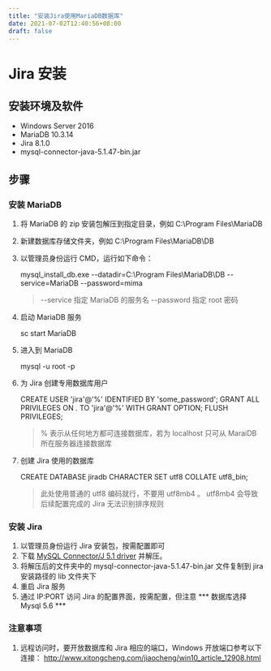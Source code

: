 ```yaml
---
title: "安装Jira使用MariaDB数据库"
date: 2021-07-02T12:40:56+08:00
draft: false
---
```


# Jira 安装

## 安装环境及软件

* Windows Server 2016
* MariaDB 10.3.14
* Jira 8.1.0
* mysql-connector-java-5.1.47-bin.jar

## 步骤

### 安装 MariaDB

1. 将 MariaDB 的 zip 安装包解压到指定目录，例如 C:\\Program Files\\MariaDB
2. 新建数据库存储文件夹，例如 C:\\Program Files\\MariaDB\\DB
3. 以管理员身份运行 CMD，运行如下命令：

    mysql_install_db.exe --datadir=C:\Program Files\MariaDB\DB --service=MariaDB --password=mima
    > --service 指定 MariaDB 的服务名
    > --password 指定 root 密码
4. 启动 MariaDB 服务

    sc start MariaDB 
5. 进入到 MariaDB

    mysql -u root -p
6. 为 Jira 创建专用数据库用户

    CREATE USER 'jira'@'%' IDENTIFIED BY 'some_password';
    GRANT ALL PRIVILEGES ON *.* TO 'jira'@'%' WITH GRANT OPTION;
    FLUSH PRIVILEGES;
    > % 表示从任何地方都可连接数据库，若为 localhost 只可从 MaraiDB 所在服务器连接数据库
7. 创建 Jira 使用的数据库

    CREATE DATABASE jiradb CHARACTER SET utf8 COLLATE utf8_bin;
    > 此处使用普通的 utf8 编码就行，不要用 utf8mb4 。
    > utf8mb4 会导致后续配置完成的 Jira 无法识别排序规则

### 安装 Jira

1. 以管理员身份运行 Jira 安装包，按需配置即可
2. 下载  [MySQL Connector/J 5.1 driver][1] 并解压。
3. 将解压后的文件夹中的 mysql-connector-java-5.1.47-bin.jar 文件复制到 jira 安装路径的 lib 文件夹下
4. 重启 Jira 服务
5. 通过 IP:PORT 访问 Jira 的配置界面，按需配置，但注意 *** 数据库选择 Mysql 5.6 ***

### 注意事项

1. 远程访问时，要开放数据库和 Jira 相应的端口，Windows 开放端口参考以下连接：
    http://www.xitongcheng.com/jiaocheng/win10_article_12908.html





  [1]: https://dev.mysql.com/downloads/connector/j/5.1.html